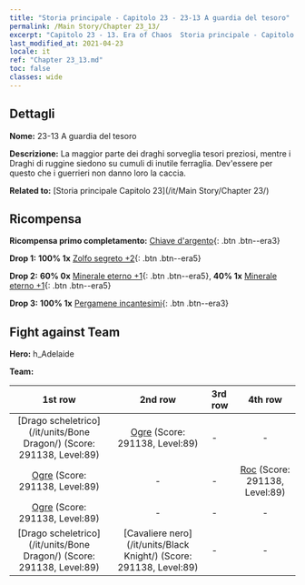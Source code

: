 ```yaml
---
title: "Storia principale - Capitolo 23 - 23-13 A guardia del tesoro"
permalink: /Main Story/Chapter 23_13/
excerpt: "Capitolo 23 - 13. Era of Chaos  Storia principale - Capitolo 23_13. 23-13 A guardia del tesoro"
last_modified_at: 2021-04-23
locale: it
ref: "Chapter 23_13.md"
toc: false
classes: wide
---
```


## Dettagli

 **Nome:** 23-13 A guardia del tesoro

 **Descrizione:** La maggior parte dei draghi sorveglia tesori preziosi, mentre i Draghi di ruggine siedono su cumuli di inutile ferraglia. Dev'essere per questo che i guerrieri non danno loro la caccia.

 **Related to:** [Storia principale Capitolo 23](/it/Main Story/Chapter 23/)

## Ricompensa

 **Ricompensa primo completamento:** [Chiave d'argento](/ItemsIT/con_693/){: .btn .btn--era3}

 **Drop 1:** **100% 1x** [Zolfo segreto +2](/ItemsIT/mat_78/){: .btn .btn--era5}

 **Drop 2:** **60% 0x** [Minerale eterno +1](/ItemsIT/mat_68/){: .btn .btn--era5}, **40% 1x** [Minerale eterno +1](/ItemsIT/mat_68/){: .btn .btn--era5}

 **Drop 3:** **100% 1x** [Pergamene incantesimi](/ItemsIT/con_694/){: .btn .btn--era3}


## Fight against Team
 **Hero:** h_Adelaide

 **Team:**


  | 1st row | 2nd row | 3rd row | 4th row |
  |:----:|:----:|:----|:----:|
  | [Drago scheletrico](/it/units/Bone Dragon/) (Score: 291138, Level:89)  | [Ogre](/it/units/Ogre/) (Score: 291138, Level:89)  | - | - |
  | [Ogre](/it/units/Ogre/) (Score: 291138, Level:89)  | - | - | [Roc](/it/units/Roc/) (Score: 291138, Level:89)  |
  | [Ogre](/it/units/Ogre/) (Score: 291138, Level:89)  | - | - | - |
  | [Drago scheletrico](/it/units/Bone Dragon/) (Score: 291138, Level:89)  | [Cavaliere nero](/it/units/Black Knight/) (Score: 291138, Level:89)  | - | - |


